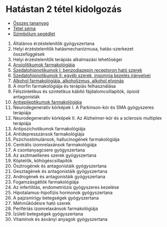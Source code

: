 # Hatástan 2 tétel kidolgozás

- [Összes tananyag](../README.md)
- [Tétel séma](../Schema.md)
- [Szimbólum segédlet](../Symbols.md)

1. Általános érzéstelenítők gyógyszertana
2. Helyi érzéstelenítők hatásmechanizmusa, hatás-szerkezet összefüggések
3. Helyi érzéstelenítők terápiás alkalmazási lehetőségei
4. [Anxiolitikumok farmakológiája](4.%20Anxiolitikumok%20farmakológiája.md)
5. [Szedatohipnotikumok I: benzodiazepin receptoron ható szerek](5.%20Szedatohipnotikumok%20I.%20benzodiazepin%20receptoron%20ható%20szerek.md)
6. [Szedatohipnotikumok II: egyéb szerek, insomnia kezelés irányelvei](6.%20Szedatohipnotikumok%20II.%20egyéb%20szerek,%20insomnia%20kezelés%20irányelvei.md)
7. [Alkohol farmakológiája, alkoholizmus, alkohol elvonás](7.%20Alkohol%20farmakológiája,%20alkoholizmus,%20alkohol%20elvonás.md)
8. A morfin farmakológiája és terápiás felhasználása
9. Félszintetikus és szintetikus kábító fájdalomcsillapítók, ópioid antagonisták
10. [Antiepileptikumok farmakológiája](10.%20Antiepileptikumok%20farmakológiája.md)
11. Neurodegeneratív kórképek I. A Parkinson-kór és SMA gyógyszeres terápiája
12. Neurodegeneratív kórképek II. Az Alzheimer-kór és a sclerosis multiplex terápiája
13. Antipszichotikumok farmakológiája
14. Antidepresszánsok farmakológiája
15. Pszichostimulánsok, hallucinogének farmakológiája
16. Centrális izomrelaxánsok farmakológiája
17. A csontanyagcsere gyógyszertana
18. Az asztmaellenes szerek gyógyszertana
19. Köptetők, köhögéscsillapítók
20. Ösztrogének és antagonistáik gyógyszertana
21. Gesztagének és antagonistáik gyógyszertana
22. Androgének és antagonistáik gyógyszertana
23. Fogamzásgátlók farmakológiája
24. Az infertilitás, endometriózis gyógyszeres kezelése
25. Hipotalamus-hipofízis hormonok gyógyszertana
26. A pajzsmirigy betegségek gyógyszertana
27. Méhműködésre ható szerek
28. Perifériás izomrelaxánsok farmakológiája
29. Ízületi betegségek gyógyszertana
30. Vitaminok és ásványi anyagok gyógyszertana
